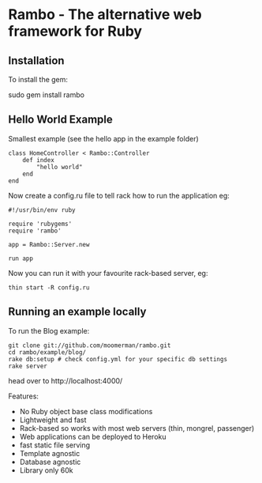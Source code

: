 Rambo - The alternative web framework for Ruby
==============================================

Installation
------------

To install the gem:

sudo gem install rambo

Hello World Example
-------------------

Smallest example (see the hello app in the example folder)

    class HomeController < Rambo::Controller
        def index
            "hello world"
        end
    end

Now create a config.ru file to tell rack how to run the application eg:

    #!/usr/bin/env ruby

    require 'rubygems'
    require 'rambo'

    app = Rambo::Server.new

    run app
    
Now you can run it with your favourite rack-based server, eg:

    thin start -R config.ru

Running an example locally
--------------------------

To run the Blog example:

    git clone git://github.com/moomerman/rambo.git
    cd rambo/example/blog/
    rake db:setup # check config.yml for your specific db settings
    rake server

head over to http://localhost:4000/

Features:

* No Ruby object base class modifications
* Lightweight and fast
* Rack-based so works with most web servers (thin, mongrel, passenger)
* Web applications can be deployed to Heroku
* fast static file serving
* Template agnostic
* Database agnostic
* Library only 60k
